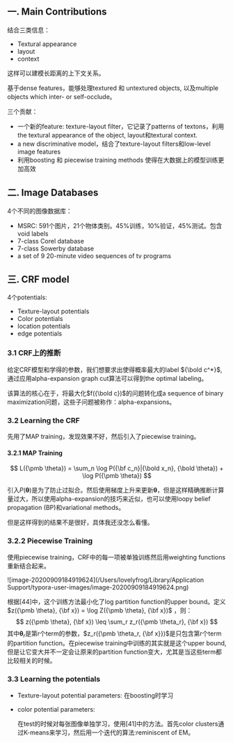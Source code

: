 ## 一. Main Contributions

结合三类信息：

* Textural appearance
* layout
* context

这样可以建模长距离的上下文关系。

基于dense features，能够处理textured 和 untextured objects, 以及multiple objects which inter- or self-occlude。

三个贡献：

* 一个新的feature: texture-layout filter，它记录了patterns of textons，利用the textural appearance of the object, layout和textural context.
* a new discriminative model，结合了texture-layout filters和low-level image features
* 利用boosting 和 piecewise training methods 使得在大数据上的模型训练更加高效

## 二. Image Databases

4个不同的图像数据库：

* MSRC: 591个图片，21个物体类别。45%训练，10%验证，45%测试。包含void labels
* 7-class Corel database
* 7-class Sowerby database
* a set of 9 20-minute video sequences of tv programs

## 三. CRF model

4个potentials:

* Texture-layout potentials
* Color potentials
* location potentials
* edge potentials

### 3.1 CRF上的推断

给定CRF模型和学得的参数，我们想要求出使得概率最大的label ${\bold c^*}$, 通过应用alpha-expansion graph cut算法可以得到the optimal labeling。

该算法的核心在于，将最大化$f({\bold c})$的问题转化成a sequence of binary maximization问题，这些子问题被称作：alpha-expansions。

### 3.2 Learning the CRF

先用了MAP training，发现效果不好，然后引入了piecewise training。

#### 3.2.1 MAP Training

$$
L({\pmb \theta}) = \sum_n \log P({\bf c_n}|{\bold x_n}, {\bold \theta}) + \log P({\pmb \theta})
$$

引入$P(\pmb \theta)$是为了防止过拟合。然后使用梯度上升来更新$\pmb \theta$，但是这样精确推断计算量过大，所以使用alpha-expansion的技巧来近似，也可以使用loopy belief propagation (BP)和variational methods。

但是这样得到的结果不是很好，具体我还没怎么看懂。

### 3.2.2 Piecewise Training

使用piecewise training，CRF中的每一项被单独训练然后用weighting functions重新结合起来。

![image-20200909184919624](/Users/lovelyfrog/Library/Application Support/typora-user-images/image-20200909184919624.png)

根据[44]中，这个训练方法最小化了log partition function的upper bound。定义$z({\pmb \theta}, {\bf x}) = \log Z({\pmb \theta}, {\bf x})$ ，则：
$$
z({\pmb \theta}, {\bf x}) \leq \sum_r z_r({\pmb \theta_r}, {\bf x})
$$
其中${\pmb \theta_r}$是第r个term的参数，$z_r({\pmb \theta_r, {\bf x}})$是只包含第r个term的partition function。在piecewise training中训练的其实就是这个upper bound, 但是让它变大并不一定会让原来的partition function变大，尤其是当这些term都比较相关的时候。

### 3.3 Learning the potentials

* Texture-layout potential parameters: 在boosting时学习

* color potential parameters:

  在test的时候对每张图像单独学习，使用[41]中的方法。首先color clusters通过K-means来学习，然后用一个迭代的算法:reminiscent of EM。